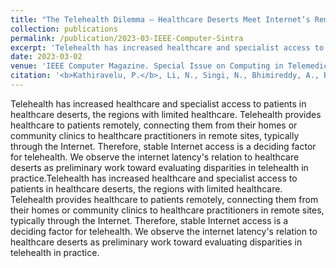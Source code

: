 ```yaml
---
title: "The Telehealth Dilemma – Healthcare Deserts Meet Internet’s Remote Regions"
collection: publications
permalink: /publication/2023-03-IEEE-Computer-Sintra
excerpt: 'Telehealth has increased healthcare and specialist access to patients in healthcare deserts, the regions with limited healthcare. Telehealth provides healthcare to patients remotely, connecting them from their homes or community clinics to healthcare practitioners in remote sites, typically through the Internet. Therefore, stable Internet access is a deciding factor for telehealth. We observe the internet latency's relation to healthcare deserts as preliminary work toward evaluating disparities in telehealth in practice.Telehealth has increased healthcare and specialist access to patients in healthcare deserts, the regions with limited healthcare. Telehealth provides healthcare to patients remotely, connecting them from their homes or community clinics to healthcare practitioners in remote sites, typically through the Internet. Therefore, stable Internet access is a deciding factor for telehealth. We observe the internet latency's relation to healthcare deserts as preliminary work toward evaluating disparities in telehealth in practice.'
date: 2023-03-02
venue: 'IEEE Computer Magazine. Special Issue on Computing in Telemedicine.'
citation: '<b>Kathiravelu, P.</b>, Li, N., Singi, N., Bhimireddy, A., Birmingham, R., Gichoya, J., Trivedi, H., Safdar, N., Sharma, A., and Sharma, P. <b>Visualizing Scanner Utilization from MRI Metadata and Clinical Data.</b> In IEEE Computer. December 2022. Accepted.'
---
```


Telehealth has increased healthcare and specialist access to patients in healthcare deserts, the regions with limited healthcare. Telehealth provides healthcare to patients remotely, connecting them from their homes or community clinics to healthcare practitioners in remote sites, typically through the Internet. Therefore, stable Internet access is a deciding factor for telehealth. We observe the internet latency's relation to healthcare deserts as preliminary work toward evaluating disparities in telehealth in practice.Telehealth has increased healthcare and specialist access to patients in healthcare deserts, the regions with limited healthcare. Telehealth provides healthcare to patients remotely, connecting them from their homes or community clinics to healthcare practitioners in remote sites, typically through the Internet. Therefore, stable Internet access is a deciding factor for telehealth. We observe the internet latency's relation to healthcare deserts as preliminary work toward evaluating disparities in telehealth in practice.